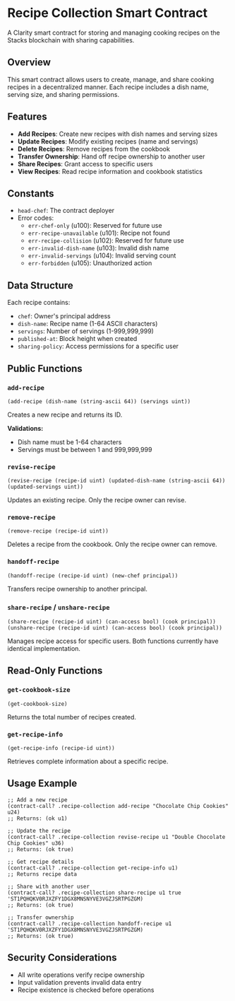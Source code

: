 # Recipe Collection Smart Contract

A Clarity smart contract for storing and managing cooking recipes on the Stacks blockchain with sharing capabilities.

## Overview

This smart contract allows users to create, manage, and share cooking recipes in a decentralized manner. Each recipe includes a dish name, serving size, and sharing permissions.

## Features

- **Add Recipes**: Create new recipes with dish names and serving sizes
- **Update Recipes**: Modify existing recipes (name and servings)
- **Delete Recipes**: Remove recipes from the cookbook
- **Transfer Ownership**: Hand off recipe ownership to another user
- **Share Recipes**: Grant access to specific users
- **View Recipes**: Read recipe information and cookbook statistics

## Constants

- `head-chef`: The contract deployer
- Error codes:
  - `err-chef-only` (u100): Reserved for future use
  - `err-recipe-unavailable` (u101): Recipe not found
  - `err-recipe-collision` (u102): Reserved for future use
  - `err-invalid-dish-name` (u103): Invalid dish name
  - `err-invalid-servings` (u104): Invalid serving count
  - `err-forbidden` (u105): Unauthorized action

## Data Structure

Each recipe contains:
- `chef`: Owner's principal address
- `dish-name`: Recipe name (1-64 ASCII characters)
- `servings`: Number of servings (1-999,999,999)
- `published-at`: Block height when created
- `sharing-policy`: Access permissions for a specific user

## Public Functions

### `add-recipe`
```clarity
(add-recipe (dish-name (string-ascii 64)) (servings uint))
```
Creates a new recipe and returns its ID.

**Validations:**
- Dish name must be 1-64 characters
- Servings must be between 1 and 999,999,999

### `revise-recipe`
```clarity
(revise-recipe (recipe-id uint) (updated-dish-name (string-ascii 64)) (updated-servings uint))
```
Updates an existing recipe. Only the recipe owner can revise.

### `remove-recipe`
```clarity
(remove-recipe (recipe-id uint))
```
Deletes a recipe from the cookbook. Only the recipe owner can remove.

### `handoff-recipe`
```clarity
(handoff-recipe (recipe-id uint) (new-chef principal))
```
Transfers recipe ownership to another principal.

### `share-recipe` / `unshare-recipe`
```clarity
(share-recipe (recipe-id uint) (can-access bool) (cook principal))
(unshare-recipe (recipe-id uint) (can-access bool) (cook principal))
```
Manages recipe access for specific users. Both functions currently have identical implementation.

## Read-Only Functions

### `get-cookbook-size`
```clarity
(get-cookbook-size)
```
Returns the total number of recipes created.

### `get-recipe-info`
```clarity
(get-recipe-info (recipe-id uint))
```
Retrieves complete information about a specific recipe.

## Usage Example

```clarity
;; Add a new recipe
(contract-call? .recipe-collection add-recipe "Chocolate Chip Cookies" u24)
;; Returns: (ok u1)

;; Update the recipe
(contract-call? .recipe-collection revise-recipe u1 "Double Chocolate Chip Cookies" u36)
;; Returns: (ok true)

;; Get recipe details
(contract-call? .recipe-collection get-recipe-info u1)
;; Returns recipe data

;; Share with another user
(contract-call? .recipe-collection share-recipe u1 true 'ST1PQHQKV0RJXZFY1DGX8MNSNYVE3VGZJSRTPGZGM)
;; Returns: (ok true)

;; Transfer ownership
(contract-call? .recipe-collection handoff-recipe u1 'ST1PQHQKV0RJXZFY1DGX8MNSNYVE3VGZJSRTPGZGM)
;; Returns: (ok true)
```

## Security Considerations

- All write operations verify recipe ownership
- Input validation prevents invalid data entry
- Recipe existence is checked before operations
